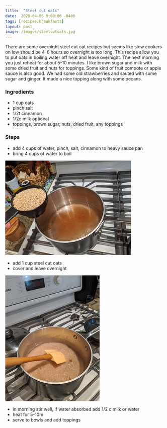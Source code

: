 ```yaml
---
title:  "Steel cut oats"
date:  2020-04-05 9:00:00 -0400
tags: [recipes,breakfasts]
layout: post
image: /images/steelcutoats.jpg
---
```

There are some overnight steel cut oat recipes but seems like slow
cookers on low should be 4-6 hours so overnight is too long.  This
recipe allow you to put oats in boiling water off heat and leave
overnight.  The next morning you just reheat for about 5-10 minutes.
I like brown sugar and milk with some dried fruit and nuts for toppings.
Some kind of fruit compote or apple sauce is also good.  We had some old strawberries
and sauted with some sugar and ginger.  It made a nice topping along with some
pecans.

### Ingredients
- 1 cup oats
- pinch salt
- 1/2t cinnamon
- 1/2c milk optional
- toppings, brown sugar, nuts, dried fruit, any toppings

### Steps
- add 4 cups of water, pinch, salt, cinnamon to heavy sauce pan
- bring 4 cups of water to boil

![add oats to boiling water](/images/steelcutoats1.jpg)

- add 1 cup steel cut oats
- cover and leave overnight

![oats simmering](/images/steelcutoats2.jpg)

- in morning stir well, if water absorbed add 1/2 c milk or water
- heat for 5-10m
- serve to bowls and add toppings

